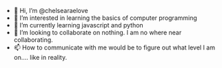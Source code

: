 - 👋 Hi, I’m @chelsearaelove
- 👀 I’m interested in learning the basics of computer programming
- 🌱 I’m currently learning javascript and python
- 💞️ I’m looking to collaborate on nothing.  I am no where near collaborating.
- 📫 How to communicate with me would be to figure out what level I am on.... like in reality.

<!---
chelsearaelove/chelsearaelove is a ✨ special ✨ repository because its `README.md` (this file) appears on your GitHub profile.
You can click the Preview link to take a look at your changes.
--->
